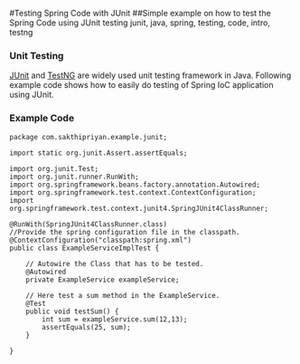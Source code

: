 #Testing Spring Code with JUnit
##Simple example on how to test the Spring Code using JUnit testing
junit, java, spring, testing, code, intro, testng

### Unit Testing
[JUnit](http://junit.org/) and [TestNG](http://testng.org/) are widely used unit testing framework in Java. Following example code shows how to easily do testing of Spring IoC application using JUnit.

### Example Code

    package com.sakthipriyan.example.junit;

    import static org.junit.Assert.assertEquals;

    import org.junit.Test;
    import org.junit.runner.RunWith;
    import org.springframework.beans.factory.annotation.Autowired;
    import org.springframework.test.context.ContextConfiguration;
    import org.springframework.test.context.junit4.SpringJUnit4ClassRunner;

    @RunWith(SpringJUnit4ClassRunner.class)
    //Provide the spring configuration file in the classpath.
    @ContextConfiguration("classpath:spring.xml")
    public class ExampleServiceImplTest {

        // Autowire the Class that has to be tested.
        @Autowired
        private ExampleService exampleService;

        // Here test a sum method in the ExampleService.
        @Test
        public void testSum() {
            int sum = exampleService.sum(12,13);
            assertEquals(25, sum);
        }

    }
